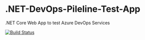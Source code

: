 # .NET-DevOps-Pileline-Test-App
.NET Core Web App to test Azure DevOps Services

[![Build Status](https://dev.azure.com/nickpurington/DevOps%20Testing/_apis/build/status/NSPurington..NET-DevOps-Pileline-Test-App?branchName=master)](https://dev.azure.com/nickpurington/DevOps%20Testing/_build/latest?definitionId=2&branchName=master)
